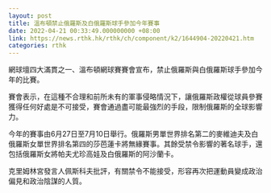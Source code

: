 ```yaml
---
layout: post
title: 溫布頓禁止俄羅斯及白俄羅斯球手參加今年賽事
date: 2022-04-21 00:33:49.000000000 +08:00
link: https://news.rthk.hk/rthk/ch/component/k2/1644904-20220421.htm
categories: rthk
---
```


網球壇四大滿貫之一、溫布頓網球賽賽會宣布，禁止俄羅斯與白俄羅斯球手參加今年的比賽。

賽會表示，在這種不合理和前所未有的軍事侵略情況下，讓俄羅斯政權從球員參賽獲得任何好處是不可接受，賽會通過盡可能最強烈的手段，限制俄羅斯的全球影響力。

今年的賽事由6月27日至7月10日舉行。俄羅斯男單世界排名第二的麥維迪夫及白俄羅斯女單世界排名第四的莎芭蓮卡將無緣賽事。其餘受禁令影響的著名球手，還包括俄羅斯女將帕夫尤珍高娃及白俄羅斯的阿沙蘭卡。

克里姆林宮發言人佩斯科夫批評，有關禁令不能接受，形容再次把運動員變成政治偏見和政治陰謀的人質。
